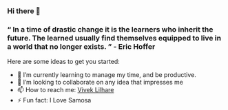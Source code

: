 ### Hi there 👋
### “ In a time of drastic change it is the learners who inherit the future. The learned usually find themselves equipped to live in a world that no longer exists. ” - Eric Hoffer

Here are some ideas to get you started:

- 🌱 I’m currently learning to manage my time, and be productive.
- 👯 I’m looking to collaborate on any idea that impresses me
- 📫 How to reach me: [Vivek Lilhare](https://www.linkedin.com/notifications/)
- ⚡ Fun fact: I Love Samosa

